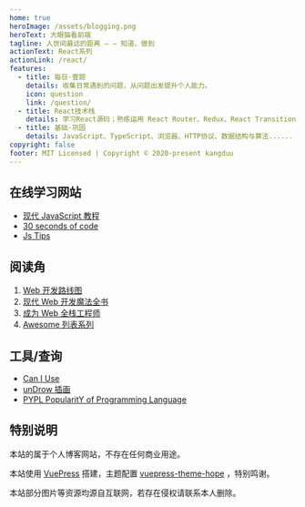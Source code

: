 ```yaml
---
home: true
heroImage: /assets/blogging.png
heroText: 大眼猫看前端
tagline: 人世间最远的距离 — — 知道、做到
actionText: React系列
actionLink: /react/
features:
  - title: 每日·壹题
    details: 收集日常遇到的问题，从问题出发提升个人能力。
    icon: question
    link: /question/
  - title: React技术栈
    details: 学习React源码；熟练运用 React Router、Redux、React Transition Group 等技术；能够独立使用Create React App、UmiJS等脚手架工具开发项目。
  - title: 基础·巩固
    details: JavaScript、TypeScript、浏览器、HTTP协议、数据结构与算法......
copyright: false
footer: MIT Licensed | Copyright © 2020-present kangduu
---
```


## 在线学习网站

- [现代 JavaScript 教程](https://zh.javascript.info/)
- [30 seconds of code](https://www.30secondsofcode.org/)
- [Js Tips](https://www.jstips.co/)

## 阅读角

1. [Web 开发路线图](https://github.com/ccloli/developer-roadmap-zh-CN)
2. [现代 Web 开发魔法全书](https://github.com/dexteryy/spellbook-of-modern-webdev)
3. [成为 Web 全栈工程师](https://github.com/bmorelli25/Become-A-Full-Stack-Web-Developer)
4. [Awesome 列表系列](https://github.com/sindresorhus/awesome)

## 工具/查询

- [Can I Use](https://caniuse.com/)
- [unDrow 插画](https://undraw.co/illustrations)
- [PYPL PopularitY of Programming Language](https://pypl.github.io/PYPL.html)

## 特别说明

本站的属于个人博客网站，不存在任何商业用途。

本站使用 [VuePress](https://github.com/vuejs/vuepress) 搭建，主题配置 [vuepress-theme-hope](https://github.com/vuepress-theme-hope/vuepress-theme-hope) ，特别鸣谢。

本站部分图片等资源均源自互联网，若存在侵权请联系本人删除。
